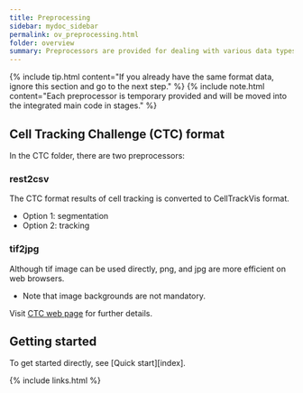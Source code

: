 ```yaml
---
title: Preprocessing
sidebar: mydoc_sidebar
permalink: ov_preprocessing.html
folder: overview
summary: Preprocessors are provided for dealing with various data types. 
---
```


{% include tip.html content="If you already have the same format data, ignore this section and go to the next step." %}
{% include note.html content="Each preprocessor is temporary provided and will be moved into the integrated main code in stages." %}

## Cell Tracking Challenge (CTC) format

In the CTC folder, there are two preprocessors:

### rest2csv

The CTC format results of cell tracking is converted to CellTrackVis format.
- Option 1: segmentation
- Option 2: tracking 

### tif2jpg

Although tif image can be used directly, png, and jpg are more efficient on web browsers.
- Note that image backgrounds are not mandatory.

Visit [CTC web page](http://celltrackingchallenge.net) for further details.

## Getting started

To get started directly, see [Quick start][index].

{% include links.html %}
